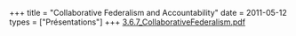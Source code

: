 +++
title = "Collaborative Federalism and Accountability"
date = 2011-05-12
types = ["Présentations"]
+++
[3.6.7_CollaborativeFederalism.pdf](/files/3.6.7_CollaborativeFederalism.pdf)
